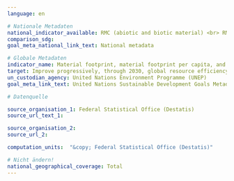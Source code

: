```yaml
---
language: en

# Nationale Metadaten
national_indicator_available: RMC (abiotic and biotic material) <br> RMC per capita <br> RMC per real GDP
comparison_sdg:
goal_meta_national_link_text: National metadata

# Globale Metadaten
indicator_name: Material footprint, material footprint per capita, and material footprint per GDP
target: Improve progressively, through 2030, global resource efficiency in consumption and production and endeavour to decouple economic growth from environmental degradation, in accordance with the 10 Year Framework of Programmes on Sustainable Consumption and Production, with developed countries taking the lead
un_custodian_agency: United Nations Environment Programme (UNEP)
goal_meta_link_text: United Nations Sustainable Development Goals Metadata

# Datenquelle

source_organisation_1: Federal Statistical Office (Destatis)
source_url_text_1:

source_organisation_2:
source_url_2:

computation_units:  "&copy; Federal Statistical Office (Destatis)"

# Nicht ändern!
national_geographical_coverage: Total
---
```

